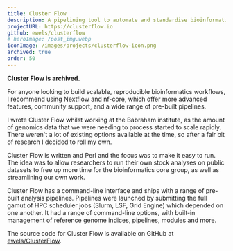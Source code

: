 ```yaml
---
title: Cluster Flow
description: A pipelining tool to automate and standardise bioinformatics analyses on cluster environments
projectURL: https://clusterflow.io
github: ewels/clusterflow
# heroImage: /post_img.webp
iconImage: /images/projects/clusterflow-icon.png
archived: true
order: 50
---
```


<div class="border-indigo-500 border rounded-lg my-10 px-8">

**Cluster Flow is archived.**

For anyone looking to build scalable, reproducible bioinformatics workflows, I recommend using Nextflow and nf-core, which offer more advanced features, community support, and a wide range of pre-built pipelines.

</div>

I wrote Cluster Flow whilst working at the Babraham institute, as the amount of genomics data that we were needing to process started to scale rapidly.
There weren't a lot of existing options available at the time, so after a fair bit of research I decided to roll my own.

Cluster Flow is written and Perl and the focus was to make it easy to run. The idea was to allow researchers to run their own stock analyses on public datasets to free up more time for the bioinformatics core group, as well as streamlining our own work.

Cluster Flow has a command-line interface and ships with a range of pre-built analysis pipelines. Pipelines were launched by submitting the full gamut of HPC scheduler jobs (Slurm, LSF, Grid Engine) which depended on one another.
It had a range of command-line options, with built-in management of reference genome indices, pipelines, modules and more.

The source code for Cluster Flow is available on GitHub at [ewels/ClusterFlow](https://github.com/ewels/ClusterFlow).

